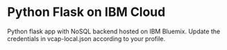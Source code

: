 # Python Flask on IBM Cloud

Python flask app with NoSQL backend hosted on IBM Bluemix. Update the credentials in vcap-local.json according to your profile. 